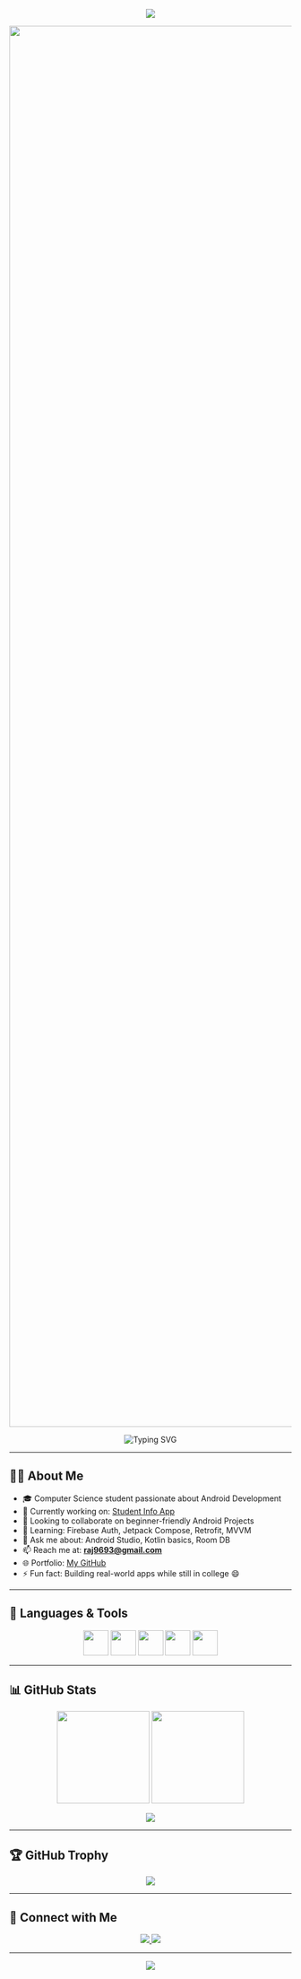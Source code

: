 
<!-- Banner Typing Animation -->
<p align="center">
  <img src="https://readme-typing-svg.herokuapp.com?font=Fira+Code&size=24&pause=1000&color=00F7FF&center=true&vCenter=true&width=550&lines=Android+Developer+%7C+Kotlin+Lover;Learning+Firebase+and+MVVM;Open+to+Internships+%26+Projects!" />
</p>

<!-- Profile Image -->
<p align="center">
  <img src="https://i.postimg.cc/vmPt7Rc3/IMG-20250809-WA0114.jpg" width="2500" alt="Profile Image"/>
</p>



<!-- Second Typing Animation -->
<p align="center">
  <img src="https://readme-typing-svg.demolab.com?font=Fira+Code&weight=600&size=22&pause=1000&color=FF4DD2&center=true&vCenter=true&width=500&lines=%F0%9F%9A%80+Aspiring+Android+Developer;Kotlin+%7C+Firebase+%7C+MVVM+Architecture;Learning+Retrofit+%26+Jetpack+Compose" alt="Typing SVG" />
</p>

---

## 🧑‍💻 About Me
- 🎓 Computer Science student passionate about Android Development  
- 🔭 Currently working on: [Student Info App](https://github.com/raj-9693/Student_info)  
- 👯 Looking to collaborate on beginner-friendly Android Projects  
- 🌱 Learning: Firebase Auth, Jetpack Compose, Retrofit, MVVM  
- 💬 Ask me about: Android Studio, Kotlin basics, Room DB  
- 📫 Reach me at: **[raj9693@gmail.com](mailto:raj9693@gmail.com)**  
- 🌐 Portfolio: [My GitHub](https://github.com/raj-9693)  
- ⚡ Fun fact: Building real-world apps while still in college 😄  

---

## 🚀 Languages & Tools
<p align="center">
  <img src="https://cdn.jsdelivr.net/gh/devicons/devicon/icons/kotlin/kotlin-original.svg" width="45" height="45" />
  <img src="https://cdn.jsdelivr.net/gh/devicons/devicon/icons/java/java-original.svg" width="45" height="45" />
  <img src="https://cdn.jsdelivr.net/gh/devicons/devicon/icons/android/android-original.svg" width="45" height="45" />
  <img src="https://cdn.jsdelivr.net/gh/devicons/devicon/icons/firebase/firebase-plain.svg" width="45" height="45" />
  <img src="https://cdn.jsdelivr.net/gh/devicons/devicon/icons/git/git-original.svg" width="45" height="45" />
</p>

---

## 📊 GitHub Stats
<p align="center">
  <img src="https://github-readme-stats.vercel.app/api?username=raj-9693&show_icons=true&theme=tokyonight" height="165" />
  <img src="https://github-readme-streak-stats.herokuapp.com/?user=raj-9693&theme=tokyonight" height="165" />
</p>
<p align="center">
  <img src="https://github-readme-stats.vercel.app/api/top-langs?username=raj-9693&layout=compact&theme=tokyonight" />
</p>

---

## 🏆 GitHub Trophy
<p align="center">
  <img src="https://github-profile-trophy.vercel.app/?username=raj-9693&theme=tokyonight&no-frame=true&column=6" />
</p>

---

## 🔗 Connect with Me
<p align="center">
  <a href="https://linkedin.com/in/raj-kumar-nishad">
    <img src="https://img.shields.io/badge/LinkedIn-blue?style=for-the-badge&logo=linkedin" />
  </a>
  <a href="mailto:raj9693@gmail.com">
    <img src="https://img.shields.io/badge/Gmail-red?style=for-the-badge&logo=gmail" />
  </a>
</p>

---

<p align="center">
  <img src="https://komarev.com/ghpvc/?username=raj-9693&label=Profile+Views&color=brightgreen&style=flat" />
</p>
